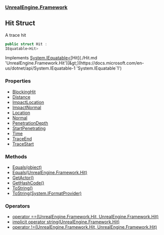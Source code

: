 ### [UnrealEngine.Framework](./UnrealEngine-Framework.md 'UnrealEngine.Framework')
## Hit Struct
A trace hit  
```csharp
public struct Hit :
IEquatable<Hit>
```
Implements [System.IEquatable&lt;](https://docs.microsoft.com/en-us/dotnet/api/System.IEquatable-1 'System.IEquatable`1')[Hit](./Hit.md 'UnrealEngine.Framework.Hit')[&gt;](https://docs.microsoft.com/en-us/dotnet/api/System.IEquatable-1 'System.IEquatable`1')  
### Properties
- [BlockingHit](./Hit-BlockingHit.md 'UnrealEngine.Framework.Hit.BlockingHit')
- [Distance](./Hit-Distance.md 'UnrealEngine.Framework.Hit.Distance')
- [ImpactLocation](./Hit-ImpactLocation.md 'UnrealEngine.Framework.Hit.ImpactLocation')
- [ImpactNormal](./Hit-ImpactNormal.md 'UnrealEngine.Framework.Hit.ImpactNormal')
- [Location](./Hit-Location.md 'UnrealEngine.Framework.Hit.Location')
- [Normal](./Hit-Normal.md 'UnrealEngine.Framework.Hit.Normal')
- [PenetrationDepth](./Hit-PenetrationDepth.md 'UnrealEngine.Framework.Hit.PenetrationDepth')
- [StartPenetrating](./Hit-StartPenetrating.md 'UnrealEngine.Framework.Hit.StartPenetrating')
- [Time](./Hit-Time.md 'UnrealEngine.Framework.Hit.Time')
- [TraceEnd](./Hit-TraceEnd.md 'UnrealEngine.Framework.Hit.TraceEnd')
- [TraceStart](./Hit-TraceStart.md 'UnrealEngine.Framework.Hit.TraceStart')
### Methods
- [Equals(object)](./Hit-Equals(object).md 'UnrealEngine.Framework.Hit.Equals(object)')
- [Equals(UnrealEngine.Framework.Hit)](./Hit-Equals(Hit).md 'UnrealEngine.Framework.Hit.Equals(UnrealEngine.Framework.Hit)')
- [GetActor()](./Hit-GetActor().md 'UnrealEngine.Framework.Hit.GetActor()')
- [GetHashCode()](./Hit-GetHashCode().md 'UnrealEngine.Framework.Hit.GetHashCode()')
- [ToString()](./Hit-ToString().md 'UnrealEngine.Framework.Hit.ToString()')
- [ToString(System.IFormatProvider)](./Hit-ToString(IFormatProvider).md 'UnrealEngine.Framework.Hit.ToString(System.IFormatProvider)')
### Operators
- [operator ==(UnrealEngine.Framework.Hit, UnrealEngine.Framework.Hit)](./Hit-op_Equality(Hit_Hit).md 'UnrealEngine.Framework.Hit.op_Equality(UnrealEngine.Framework.Hit, UnrealEngine.Framework.Hit)')
- [implicit operator string(UnrealEngine.Framework.Hit)](./Hit-op_Implicitstring(Hit).md 'UnrealEngine.Framework.Hit.op_Implicit string(UnrealEngine.Framework.Hit)')
- [operator !=(UnrealEngine.Framework.Hit, UnrealEngine.Framework.Hit)](./Hit-op_Inequality(Hit_Hit).md 'UnrealEngine.Framework.Hit.op_Inequality(UnrealEngine.Framework.Hit, UnrealEngine.Framework.Hit)')
